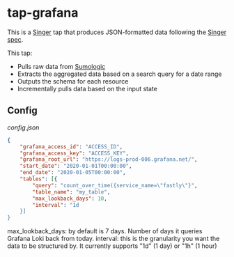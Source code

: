 # tap-grafana

This is a [Singer](https://singer.io) tap that produces JSON-formatted data
following the [Singer
spec](https://github.com/singer-io/getting-started/blob/master/SPEC.md).

This tap:

- Pulls raw data from [Sumologic](http://sumologic.com)
- Extracts the aggregated data based on a search query for a date range
- Outputs the schema for each resource
- Incrementally pulls data based on the input state

## Config

*config.json*
```json
{
    "grafana_access_id": "ACCESS_ID",
    "grafana_access_key": "ACCESS_KEY",
    "grafana_root_url": "https://logs-prod-006.grafana.net/",
    "start_date": "2020-01-01T00:00:00",
    "end_date": "2020-01-05T00:00:00",
    "tables": [{
        "query": "count_over_time({service_name=\"fastly\"}",
        "table_name": "my_table",
        "max_lookback_days": 10, 
        "interval": "1d 
    }]
}
```

max_lookback_days: by default is 7 days. Number of days it queries Grafana Loki back from today. 
interval: this is the granularity you want the data to be structured by. It currently supports "1d" (1 day) or "1h" (1 hour)
